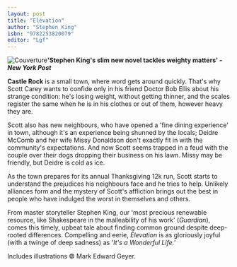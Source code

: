 ```yaml
---
layout: post
title: "Elévation"
author: "Stephen King"
isbn: "9782253820079"
editor: "Lgf"
---
```

![Couverture](/img/9782253820079.jpg)**'Stephen King's slim new novel tackles weighty matters' _- New York Post_**

**Castle Rock** is a small town, where word gets around quickly. That's why Scott Carey wants to confide only in his friend Doctor Bob Ellis about his strange condition: he's losing weight, without getting thinner, and the scales register the same when he is in his clothes or out of them, however heavy they are.

Scott also has new neighbours, who have opened a 'fine dining experience' in town, although it's an experience being shunned by the locals; Deidre McComb and her wife Missy Donaldson don't exactly fit in with the community's expectations. And now Scott seems trapped in a feud with the couple over their dogs dropping their business on his lawn. Missy may be friendly, but Deidre is cold as ice.

As the town prepares for its annual Thanksgiving 12k run, Scott starts to understand the prejudices his neighbours face and he tries to help. Unlikely alliances form and the mystery of Scott's affliction brings out the best in people who have indulged the worst in themselves and others.

From master storyteller Stephen King, our 'most precious renewable resource, like Shakespeare in the malleability of his work' (_Guardian_), comes this timely, upbeat tale about finding common ground despite deep-rooted differences. Compelling and eerie, _Elevation_ is as gloriously joyful (with a twinge of deep sadness) as '_It's a Wonderful Life.'_

Includes illustrations © Mark Edward Geyer.